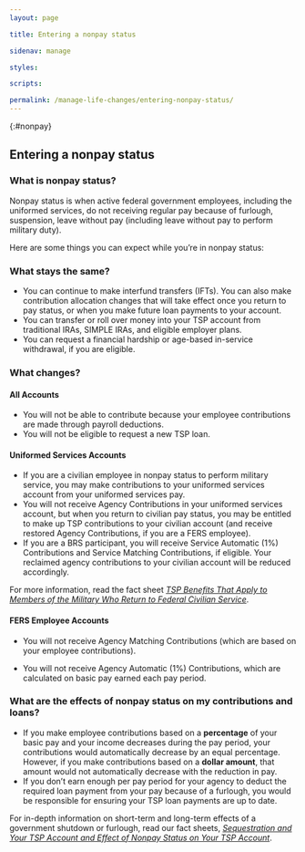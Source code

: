 ```yaml
---
layout: page

title: Entering a nonpay status

sidenav: manage

styles:

scripts:

permalink: /manage-life-changes/entering-nonpay-status/
---
```


{:#nonpay}
## Entering a nonpay status

### What is nonpay status?

Nonpay status is when active federal government employees, including the uniformed services, do not receiving regular pay because of furlough, suspension, leave without pay (including leave without pay to perform military duty).

Here are some things you can expect while you’re in nonpay status:

### What stays the same?

* You can continue to make interfund transfers (IFTs). You can also make contribution allocation changes that will take effect once you return to pay status, or when you make future loan payments to your account.
* You can transfer or roll over money into your TSP account from traditional IRAs, SIMPLE IRAs, and eligible employer plans.
* You can request a financial hardship or age-based in-service withdrawal, if you are eligible.

### What changes?

#### All Accounts
* You will not be able to contribute because your employee contributions are made through payroll deductions.
* You will not be eligible to request a new TSP loan.

#### Uniformed Services Accounts

* If you are a civilian employee in nonpay status to perform military service, you may make contributions to your uniformed services account from your uniformed services pay.
* You will not receive Agency Contributions in your uniformed services account, but when you return to civilian pay status, you may be entitled to make up TSP contributions to your civilian account (and receive restored Agency Contributions, if you are a FERS employee).
* If you are a BRS participant, you will receive Service Automatic (1%) Contributions and Service Matching Contributions, if eligible. Your reclaimed agency contributions to your civilian account will be reduced accordingly.

For more information, read the fact sheet _[TSP Benefits That Apply to Members of the Military Who Return to Federal Civilian Service](javascript:void())_.

#### FERS Employee Accounts

* You will not receive <span data-term="Agency Matching Contributions" class="js-glossary-toggle term term-end">Agency Matching Contributions</span> (which are based on your employee contributions).

* You will not receive <span data-term="Agency Automatic Contributions" class="js-glossary-toggle term term-end">Agency Automatic (1%) Contributions</span>, which are calculated on basic pay earned each pay period.

### What are the effects of nonpay status on my contributions and loans?

* If you make employee contributions based on a **percentage** of your basic pay and your income decreases during the pay period, your contributions would automatically decrease by an equal percentage. However, if you make contributions based on a **dollar amount**, that amount would not automatically decrease with the reduction in pay.
* If you don’t earn enough per pay period for your agency to deduct the required loan payment from your pay because of a furlough, you would be responsible for ensuring your TSP loan payments are up to date.

For in-depth information on short-term and long-term effects of a government shutdown or furlough, read our fact sheets, _[Sequestration and Your TSP Account and Effect of Nonpay Status on Your TSP Account](javascript:void())_.
<!-- CONTENT END -->
